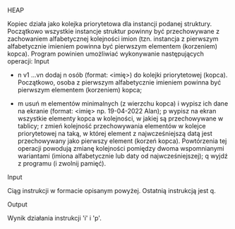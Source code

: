 HEAP

Kopiec działa jako kolejka priorytetowa dla instancji podanej struktury. Początkowo wszystkie instancje struktur powinny być przechowywane z zachowaniem alfabetycznej kolejności imion (tzn. instancja z pierwszym alfabetycznie imieniem powinna być pierwszym elementem (korzeniem) kopca). Program powinien umożliwiać wykonywanie następujących operacji:
Input 

+ n v1 ...vn
dodaj n osób (format: <data> <imię>) do kolejki priorytetowej (kopca). Początkowo, osoba z pierwszym alfabetycznie imieniem powinna być pierwszym elementem (korzeniem) kopca;
- m
usuń m elementów minimalnych (z wierzchu kopca) i wypisz ich dane na ekranie (format: <data> <imię> np. 19-04-2022 Alan);
p
wypisz na ekran wszystkie elementy kopca w kolejności, w jakiej są przechowywane w tablicy;
r
zmień kolejność przechowywania elementów w kolejce priorytetowej na taką, w której element z najwcześniejszą datą jest przechowywany jako pierwszy element (korzeń kopca). Powtórzenia tej operacji powodują zmianę kolejności pomiędzy dwoma wspomnianymi wariantami (imiona alfabetycznie lub daty od najwcześniejszej);
q
wyjdź z programu (i zwolnij pamięć).

Input

Ciąg instrukcji w formacie opisanym powyżej. Ostatnią instrukcją jest q.

Output

Wynik działania instrukcji 'i' i 'p'.
